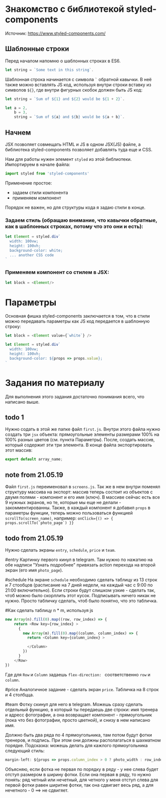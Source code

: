 # Знакомство с библиотекой styled-components

Источник: https://www.styled-components.com/

## Шаблонные строки
Перед началом напомню о шаблонных строках в ES6.
```js
let string = `Some text in this string`.
```
Шаблонная строка начинается с символа ``` ` ``` обратной кавычки. В неё также можно вставлять JS код, используя внутри строки вставку из символов ```${}```, где внутри фигурных скобок должен быть JS код:
```js
let string = `Sum of ${1} and ${2} would be ${1 + 2}`.
```
```js
let a = 2,
    b = 3,
    string = `Sum of ${a} and ${b} would be ${a + b}`.
```

## Начнем

JSX позволяет совмещать HTML и JS в одном JSX(JS) файле, а библиотека styled-components позволяет добавлять туда еще и CSS.

Нам для работы нужен элемент ```styled``` из этой библиотеки. Импортируем в начале файла:
```js
import styled from 'styled-components'
```

Применение простое:
 - задаем стили компонента
 - применяем компонент
 
Порядок не важен, но для структуры кода я задаю стили в конце.

### Задаем стиль (обращаю внимание, что кавычки обратные, как в шаблонных строках, потому что это они и есть):
```js
let Element = styled.div`
  width: 100vw;
  height: 100vh;
  background-color: white;
  ... another CSS code
`
```

### Применяем компонент со стилем в JSX:
```js
let block = <Element/>
```

# Параметры
Основная фишка styled-components заключается в том, что в стили можно передавать параметры как JS код передается в шаблонную строку:
```js
let block = <Element value={`white`} />

let Element = styled.div`
  width: 100vw;
  height: 100vh;
  background-color: ${props => props.value};
`
```

# Задания по материалу
Для выполнения этого задания достаточно понимания всего, что написано выше.

## todo 1
Нужно содать в этой же папке файл ```first.js```. Внутри этого файла нужно создать три ```jsx``` объекта: прямоугольные элементы размерами 100% на 100% разных цветов (см. пункта Параметры). После, создать массив, который содержит эти три элемента. В конце файла экспортировать этот массив:
```js
export default array_name;
```
## note from 21.05.19
Файл ```first.js``` переименовал в ```screens.js```. Так же в нем внутри поменял структуру массива на экспорт: массив теперь состоит из объектов с двумя полями - компонент и его имя (ключ). В массиве сейчас есть все 9 нужных экранов, но те, которые мы еще не делали - закомментированны. Также, в каждый компонент я добавил ```props``` в параметры функции, теперь можно пользоваться функцией ```scrollTo(screen_name)```, например: ```onClick={() => { props.scrollTo(`photo_page`) }}```

## todo from 21.05.19
Нужно сделать экраны ```entry```, ```schedule```, ```price``` и ```team```. 

#entry
Картинку первого кинул в telegram. Там нужно по нажатию на обе надписи "Узнать подробнее" привязать action перехода на второй экран (его имя ```photo_page```).

#schedule
На экране ```schedule``` необходимо сделать таблицу из 13 строк и 7 стообцов (расписание на 7 дней недели, на каждый час с 9:00 по 21:00 включительно). Если строки будут слишком узкие - сделать так, чтоб можно было скорллить этот кусок. Подписывать ничего никак не нужно. Просто табличку сделать, чтоб было понятно, что это табличка.

#Как сделать таблицу n * m, используя js
```js
new Array(n).fill(0).map((row, row_index) => {
    return <Row key={row_index} >
      {
        new Array(m).fill(0).map((column, column_index) => {
          return <Column key={column_index} >

          </Column>
        })
      }
    </Row>
})
```
Где для ```Row``` и ```Column``` задаешь ```flex-direction: ``` соответственно ```row``` и ```column```.

#price
Аналогичное задание - сделать экран ```price```. Табличка на 8 строк и 4 столбцца.

#team
Фотку скинул для него в telegram. Можешь сразу сделать отдельный функцию, в который ты передаешь две строки: имя тренера и адресс фотографии, а она возвращает компонент - прямоугольник (пока что без фотографии, просто цветной), и снизу в нем написано имя.

Должно быть два ряда по 4 прямоугольника, там потом будут фотки тренеров, и подпись. При этом они должны располагаться в шахматном порядке. Подсказка: можешь делать для кажлого прямоугольника следующий стиль:
```js
margin-left: ${props => props.column_index > 0 ? photo_width : row_index % 2 === 0 ? photo_width : 0}vw
```
Объясняю, если фотка не первая по порядку в ряду - у нее слева будет отступ размером в ширину фотки. Если она первая в ряду, то нужно понять: ряд четный или нечетный, для четного у меня отступ слева для первой фотки равен ширитне фотки, так она сдвигает весь ряд, а для нечетного - 0 ==> не сдвигяет.
